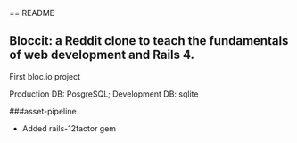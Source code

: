 == README

## Bloccit: a Reddit clone to teach the fundamentals of web development and Rails 4.
   
First bloc.io project
   
Production DB: PosgreSQL; Development DB: sqlite
   
###asset-pipeline
* Added rails-12factor gem


